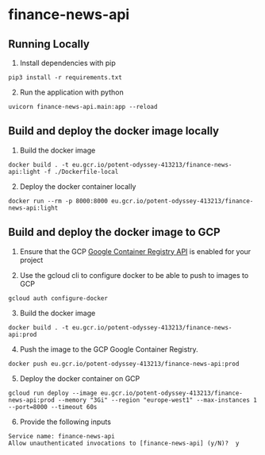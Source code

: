 finance-news-api
================

Running Locally
------------

1) Install dependencies with pip
```
pip3 install -r requirements.txt
```

2) Run the application with python
```
uvicorn finance-news-api.main:app --reload
```

Build and deploy the docker image locally
------

1) Build the docker image
```
docker build . -t eu.gcr.io/potent-odyssey-413213/finance-news-api:light -f ./Dockerfile-local
```

2) Deploy the docker container locally
```
docker run --rm -p 8000:8000 eu.gcr.io/potent-odyssey-413213/finance-news-api:light
```

Build and deploy the docker image to GCP
------

1) Ensure that the GCP [Google Container Registry API](https://console.cloud.google.com/flows/enableapi?apiid=containerregistry.googleapis.com&redirect=https://cloud.google.com/container-registry/docs/quickstart) is enabled for your project

2) Use the gcloud cli to configure docker to be able to push to images to GCP

```
gcloud auth configure-docker
```

3) Build the docker image
```
docker build . -t eu.gcr.io/potent-odyssey-413213/finance-news-api:prod
```

4) Push the image to the GCP Google Container Registry.
```
docker push eu.gcr.io/potent-odyssey-413213/finance-news-api:prod
```

5) Deploy the docker container on GCP
```
gcloud run deploy --image eu.gcr.io/potent-odyssey-413213/finance-news-api:prod --memory "3Gi" --region "europe-west1" --max-instances 1 --port=8000 --timeout 60s
```

6) Provide the following inputs
```
Service name: finance-news-api
Allow unauthenticated invocations to [finance-news-api] (y/N)?  y
```

